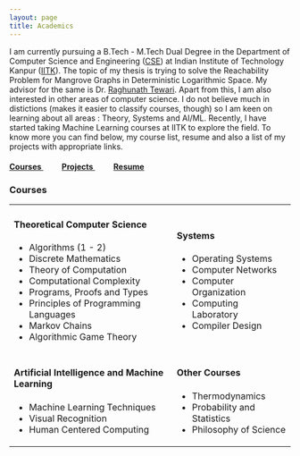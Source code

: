 ```yaml
---
layout: page
title: Academics
---
```

<link rel="stylesheet" href="/font-awesome-4.7.0/css/font-awesome.min.css">
<link rel="stylesheet" href="/acads.css">

I am currently pursuing a B.Tech - M.Tech Dual Degree in the Department of Computer Science and Engineering ([CSE](cse.iitk.ac.in)) at Indian Institute of Technology Kanpur ([IITK](iitk.ac.in)). The topic of my thesis is trying to solve the Reachability Problem for Mangrove Graphs in Deterministic Logarithmic Space. My advisor for the same is Dr. [Raghunath Tewari](cse.iitk.ac.in/users/rtewari). Apart from this, I am also interested in other areas of computer science. I do not believe much in distictions (makes it easier to classify courses, though) so I am keen on learning about all areas : Theory, Systems and AI/ML. Recently, I have started taking Machine Learning courses at IITK to explore the field. To know more you can find below, my course list, resume and also a list of my projects with appropriate links.

<h4> <a class="toplink" href="#Courses"> Courses </a> &nbsp; &nbsp; &nbsp; &nbsp; &nbsp;  <a class="toplink" href="#Projects"> Projects </a> &nbsp; &nbsp; &nbsp; &nbsp; &nbsp;  <a href="/resume.pdf" target="\_blank"> Resume </a> </h4>

<div id="Courses"> <h3> Courses </h3> </div>
<table>

  <tbody>
    <tr>
      <td>
      <h4>Theoretical Computer Science</h4>
          <ul>
          <li> Algorithms (1 - 2)</li>
          <li> Discrete Mathematics</li>
          <li> Theory of Computation</li>
          <li> Computational Complexity</li>
          <li> Programs, Proofs and Types</li>
          <li> Principles of Programming Languages</li>
          <li> Markov Chains</li>
          <li> Algorithmic Game Theory</li>
          </ul>
      </td>
      <td>
      <h4>Systems</h4>
          <ul>
          <li> Operating Systems</li>
          <li> Computer Networks</li>
          <li> Computer Organization</li>
          <li> Computing Laboratory</li>
          <li> Compiler Design</li>
          </ul>
        </td>
    </tr>
    <tr>
      <td>
      <h4>Artificial Intelligence and Machine Learning</h4>
          <ul>
          <li> Machine Learning Techniques</li>
          <li> Visual Recognition</li>
          <li> Human Centered Computing</li>
          </ul>
      </td>
      <td>
      <h4>Other Courses</h4>
          <ul>
          <li> Thermodynamics</li>
          <li> Probability and Statistics</li>
          <li> Philosophy of Science</li>
          </ul>
      </td>
    </tr>
  </tbody>
</table>
<!--
- **Theoretical Computer Science**
    * Algorithms (1 - 2)
    * Discrete Mathematics
    * Theory of Computation
    * Computational Complexity
    * Programs, Proofs and Types
    * Principles of Programming Languages
    * Markov Chains
    * Algorithmic Game Theory

- **Artificial Intelligence and Machine Learning**
    * Machine Learning Techniques
    * Visual Recognition
    * Human Centered Computing

- **Systems**
    * Operating Systems
    * Computer Networks
    * Computer Organization
    * Computing Laboratory
    * Compiler Design

- **Other Courses**
    * Thermodynamics
    * Probability and Statistics
    * Philosophy of Science
 -->
<br />

<div id="Projects"> <h3> Projects </h3> </div>

* Programming Language for bots (Jan 14 - Apr 14) <span>
<a class="projlink" href="https://github.com/divush/ACA-Project" target="\_blank"> <i class="fa fa-github" aria-hidden="true"> </i> </a> </span> <br />
<i>Association for Computing Activities, IITK</i>

* NachOS Operating System (July 15 - Dec 15) <span>
<a class="projlink" href="https://github.com/divush/OS-Assignments" target="\_blank"> <i class="fa fa-github" aria-hidden="true"> </i> </a> </span> <br />
<i>Operating Systems Course Project</i>

* Partitioning into Expanders (July 15 - Dec 15) <span>
<a class="projlink" href="/cs395a/report.pdf" target="\_blank"> <i class="fa fa-file-pdf-o" aria-hidden="true"> </i> </a> </span> <br />
<i>Under Graduate Project 1</i>

* C# to x86 compiler in Python (Jan 16 - Apr 16) <span>
<a class="projlink" href="https://github.com/divush/csharp-compiler" target="\_blank"> <i class="fa fa-github" aria-hidden="true"> </i> </a> </span> <br />
<i> Compiler Design Course Project </i>

* Real Time Object Detection (Feb 16 - Apr 16) <span>
<a class="projlink" href="https://github.com/divush/MLT-Project" target="\_blank"> <i class="fa fa-github" aria-hidden="true"> </i> </a> </span> <br />
<i> Machine Learning Course Project </i>

* Groupoid Interpretation of Type Theory (July 16 - Nov 16) <span>
<a class="projlink" href="/cs498a/report.pdf" target="\_blank"> <i class="fa fa-file-pdf-o" aria-hidden="true"> </i></a> </span> <br />
<i> Under Graduate Project 2</i>

* Computer Networks Projects (July 16 - Nov 16) <span>
<a class="projlink" href="https://bitbucket.org/divyanshu_shende/cs425-projects" target="\_blank"> <i class="fa fa-bitbucket" aria-hidden="true"></i> </a> </span> <br />
<i> Computer Networks Course Mini-Projects </i>

* Depth Recognition using Deep Network (Mar 17 - Apr 17) <span>
<a class="projlink" href="https://github.com/divush/Visual-Recognition-Project" target="\_blank"> <i class="fa fa-github" aria-hidden="true"> </i> </a> </span> <br />
<i> Visual Recognition Course Project </i>

* Human Centered Computing (Jan 17 - Apr 17) <span>
<a class="projlink" href="https://bitbucket.org/divyanshu_shende/human-centered-computing" target="\_blank"> <i class="fa fa-bitbucket" aria-hidden="true"></i> </a> </span> <br />
<i> Machine Learning Course Project </i>
